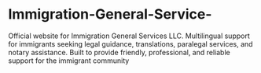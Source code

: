 # Immigration-General-Service-
Official website for Immigration General Services LLC. Multilingual support for immigrants seeking legal guidance, translations, paralegal services, and notary assistance. Built to provide friendly, professional, and reliable support for the immigrant community
